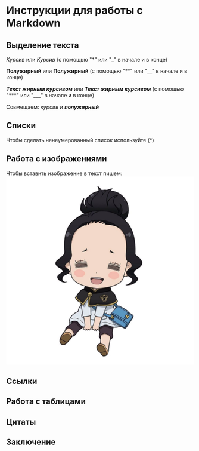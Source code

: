 # Инструкции для работы с Markdown

## Выделение текста

*Курсив* или _Курсив_ (с помощью "*" или "_" в начале и в конце)

**Полужирный** или __Полужирный__ (с помощью "**" или "__" в начале и в конце)

***Текст жирным курсивом*** или ___Текст жирным курсивом___ (с помощью "***" или "___" в начале и в конце)

Совмещаем: _курсив и **полужирный**_ 

## Списки

Чтобы сделать ненеумерованный список используйте (*)

## Работа с изображениями

Чтобы вставить изображение в текст пишем:
![Hi my name is Charmi](Charmi.jpg)

## Ссылки 

## Работа с таблицами

## Цитаты

## Заключение